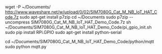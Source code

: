 wget -P ~/Documents/ http://www.waveshare.net/w/upload/0/02/SIM7080G_Cat_M_NB_IoT_HAT_Code.7z
sudo apt-get install p7zip
cd ~/Documents
sudo p7zip --uncompress SIM7080G_Cat_M_NB_IoT_HAT_Demo_Code.7z
sh ~/Documents/SIM7080G_Cat_M_NB_IoT_HAT_Demo_Code/pi_gpio_init.sh
sudo pip install RPi.GPIO
sudo apt-get install python-serial

cd ~/Documents/SIM7080G_Cat_M_NB_IoT_HAT_Demo_Code/python/mqtt
sudo python mqtt.py